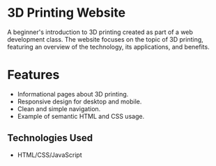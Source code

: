 # 3D Printing Website
A beginner's introduction to 3D printing created as part of a web development class. The website focuses on the topic of 3D printing, featuring an overview of the technology, its applications, and benefits.

# Features
- Informational pages about 3D printing.
- Responsive design for desktop and mobile.
- Clean and simple navigation.
- Example of semantic HTML and CSS usage.

## Technologies Used
- HTML/CSS/JavaScript
